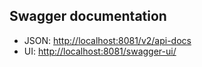 

## Swagger documentation

 - JSON: [http://localhost:8081/v2/api-docs](http://localhost:8081/v2/api-docs)
 - UI: [http://localhost:8081/swagger-ui/](http://localhost:8081/swagger-ui/)


